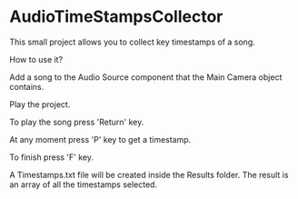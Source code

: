 # AudioTimeStampsCollector
This small project allows you to collect key timestamps of a song.

How to use it?

Add a song to the Audio Source component that the Main Camera object contains.

Play the project.

To play the song press 'Return' key.

At any moment press 'P' key to get a timestamp.

To finish press 'F' key.

A Timestamps.txt file will be created inside the Results folder. The result is an array of all the timestamps selected.
